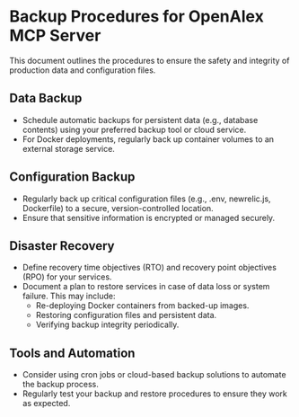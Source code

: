 # Backup Procedures for OpenAlex MCP Server

This document outlines the procedures to ensure the safety and integrity of production data and configuration files.

## Data Backup
- Schedule automatic backups for persistent data (e.g., database contents) using your preferred backup tool or cloud service.
- For Docker deployments, regularly back up container volumes to an external storage service.

## Configuration Backup
- Regularly back up critical configuration files (e.g., .env, newrelic.js, Dockerfile) to a secure, version-controlled location.
- Ensure that sensitive information is encrypted or managed securely.

## Disaster Recovery
- Define recovery time objectives (RTO) and recovery point objectives (RPO) for your services.
- Document a plan to restore services in case of data loss or system failure. This may include:
  - Re-deploying Docker containers from backed-up images.
  - Restoring configuration files and persistent data.
  - Verifying backup integrity periodically.

## Tools and Automation
- Consider using cron jobs or cloud-based backup solutions to automate the backup process.
- Regularly test your backup and restore procedures to ensure they work as expected.